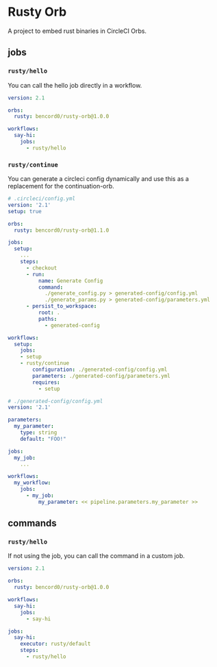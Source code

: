 # Rusty Orb

A project to embed rust binaries in CircleCI Orbs.

## jobs

### `rusty/hello`

You can call the hello job directly in a workflow.

```yaml
version: 2.1

orbs:
  rusty: bencord0/rusty-orb@1.0.0

workflows:
  say-hi:
    jobs:
      - rusty/hello
```

### `rusty/continue`

You can generate a circleci config dynamically and use this as a replacement
for the continuation-orb.

```yaml
# .circleci/config.yml
version: '2.1'
setup: true

orbs:
  rusty: bencord0/rusty-orb@1.1.0

jobs:
  setup:
    ...
    steps:
      - checkout
      - run:
          name: Generate Config
          command:
            ./generate_config.py > generated-config/config.yml
            ./generate_params.py > generated-config/parameters.yml
      - persist_to_workspace:
          root: .
          paths:
            - generated-config

workflows:
  setup:
    jobs:
    - setup
    - rusty/continue
        configuration: ./generated-config/config.yml
        parameters: ./generated-config/parameters.yml
        requires:
          - setup

```

```yaml
# ./generated-config/config.yml
version: '2.1'

parameters:
  my_parameter:
    type: string
    default: "FOO!"

jobs:
  my_job:
    ...

workflows:
  my_workflow:
    jobs:
      - my_job:
          my_parameter: << pipeline.parameters.my_parameter >>
```

## commands

### `rusty/hello`

If not using the job, you can call the command in a custom job.


```yaml
version: 2.1

orbs:
  rusty: bencord0/rusty-orb@1.0.0

workflows:
  say-hi:
    jobs:
      - say-hi

jobs:
  say-hi:
    executor: rusty/default
    steps:
      - rusty/hello

```
